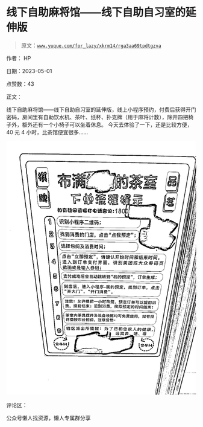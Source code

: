 # 线下自助麻将馆——线下自助自习室的延伸版

> 原文：[`www.yuque.com/for_lazy/xkrm14/rga3aa69tpdtgzva`](https://www.yuque.com/for_lazy/xkrm14/rga3aa69tpdtgzva)

作者： HP

日期：2023-05-01

点赞数：43

正文：

线下自助麻将馆——线下自助自习室的延伸版，线上小程序预约，付费后获得开门密码，房间里有自助饮水机、茶叶、纸杯、扑克牌（用于麻将计数），除开四把椅子外，额外还有一个小椅子可以坐着休息。 今天去体验了一下，还是比较方便，40 元 4 小时，比茶馆便宜很多……

![](img/0ff3087a93838b157751c240c6d5bbc4.png)

评论区：

公众号懒人找资源，懒人专属群分享

